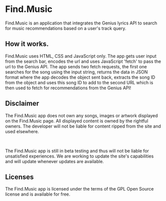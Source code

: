<h1>Find.Music</h1>
<p>Find.Music is an application that integrates the Genius lyrics API to search for music recommendations based on a user's track query.</p>
<h2>How it works.</h2>
<p>Find.Music uses HTML, CSS and JavaScript only. The app gets user input from the search bar, encodes the url and uses JavaScript 'fetch' to pass the url to the Genius API. The app sends two fetch requests, the first one searches for the song using the input string, returns the data in JSON format where the app decodes the object sent back, extracts the song ID from the object and uses this song ID to add to the second URL which is then used to fetch for recommendations from the Genius API!</p>

<h2>Disclaimer</h2>
<p>The Find.Music app does not own any songs, images or artwork displayed on the Find.Music page. All displayed content is owned by the rightful owners. The developer will not be liable for content ripped from the site and used elsewhere.</p><br>
<p>The Find.Music app is still in beta testing and thus will not be liable for unsatisfied experiences. We are working to update the site's capabilities and will update whenever updates are available.</p>

<h2>Licenses</h2>
<p>The Find.Music app is licensed under the terms of the GPL Open Source license and is available for free.</p>